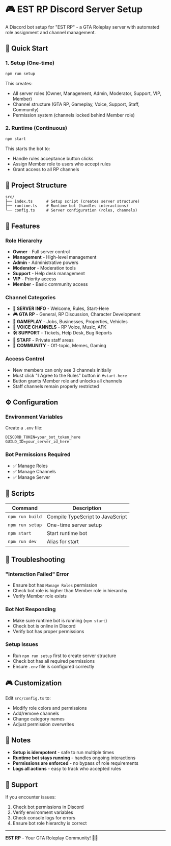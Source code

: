 # 🎮 EST RP Discord Server Setup

A Discord bot setup for "EST RP" - a GTA Roleplay server with automated role assignment and channel management.

## 🚀 Quick Start

### 1. Setup (One-time)
```bash
npm run setup
```
This creates:
- All server roles (Owner, Management, Admin, Moderator, Support, VIP, Member)
- Channel structure (GTA RP, Gameplay, Voice, Support, Staff, Community)
- Permission system (channels locked behind Member role)

### 2. Runtime (Continuous)
```bash
npm start
```
This starts the bot to:
- Handle rules acceptance button clicks
- Assign Member role to users who accept rules
- Grant access to all RP channels

## 📁 Project Structure

```
src/
├── index.ts      # Setup script (creates server structure)
├── runtime.ts    # Runtime bot (handles interactions)
└── config.ts     # Server configuration (roles, channels)
```

## 🎯 Features

### **Role Hierarchy**
- **Owner** - Full server control
- **Management** - High-level management
- **Admin** - Administrative powers
- **Moderator** - Moderation tools
- **Support** - Help desk management
- **VIP** - Priority access
- **Member** - Basic community access

### **Channel Categories**
- **📢 SERVER INFO** - Welcome, Rules, Start-Here
- **🎮 GTA RP** - General, RP Discussion, Character Development
- **🎯 GAMEPLAY** - Jobs, Businesses, Properties, Vehicles
- **🎵 VOICE CHANNELS** - RP Voice, Music, AFK
- **🛠️ SUPPORT** - Tickets, Help Desk, Bug Reports
- **👥 STAFF** - Private staff areas
- **🎉 COMMUNITY** - Off-topic, Memes, Gaming

### **Access Control**
- New members can only see 3 channels initially
- Must click "I Agree to the Rules" button in `#start-here`
- Button grants Member role and unlocks all channels
- Staff channels remain properly restricted

## ⚙️ Configuration

### **Environment Variables**
Create a `.env` file:
```env
DISCORD_TOKEN=your_bot_token_here
GUILD_ID=your_server_id_here
```

### **Bot Permissions Required**
- ✅ Manage Roles
- ✅ Manage Channels
- ✅ Manage Server

## 🔧 Scripts

| Command | Description |
|---------|-------------|
| `npm run build` | Compile TypeScript to JavaScript |
| `npm run setup` | One-time server setup |
| `npm start` | Start runtime bot |
| `npm run dev` | Alias for start |

## 🚨 Troubleshooting

### **"Interaction Failed" Error**
- Ensure bot has `Manage Roles` permission
- Check bot role is higher than Member role in hierarchy
- Verify Member role exists

### **Bot Not Responding**
- Make sure runtime bot is running (`npm start`)
- Check bot is online in Discord
- Verify bot has proper permissions

### **Setup Issues**
- Run `npm run setup` first to create server structure
- Check bot has all required permissions
- Ensure `.env` file is configured correctly

## 🎮 Customization

Edit `src/config.ts` to:
- Modify role colors and permissions
- Add/remove channels
- Change category names
- Adjust permission overwrites

## 📝 Notes

- **Setup is idempotent** - safe to run multiple times
- **Runtime bot stays running** - handles ongoing interactions
- **Permissions are enforced** - no bypass of role requirements
- **Logs all actions** - easy to track who accepted rules

## 🤝 Support

If you encounter issues:
1. Check bot permissions in Discord
2. Verify environment variables
3. Check console logs for errors
4. Ensure bot role hierarchy is correct

---

**EST RP** - Your GTA Roleplay Community! 🚗💨
